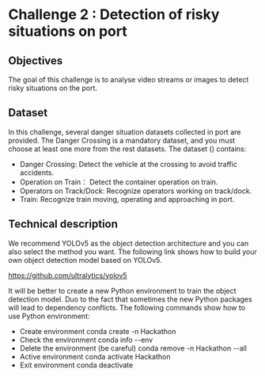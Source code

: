 # Challenge 2 : Detection of risky situations on port

## Objectives

The goal of this challenge is to analyse video streams or images to detect risky situations on the port. 

## Dataset 

In this challenge, several danger situation datasets collected in port are provided. The Danger Crossing is a mandatory dataset, and you must choose at least one more from the rest datasets. The dataset () contains:
 * Danger Crossing: Detect the vehicle at the crossing to avoid traffic accidents.
 * Operation on Train： Detect the container operation on train.
 * Operators on Track/Dock: Recognize operators working on track/dock.
 * Train: Recognize train moving, operating and approaching in port.

## Technical description 

We recommend YOLOv5 as the object detection architecture and you can also select the method you want. The following link shows how to build your own object detection model based on YOLOv5.

https://github.com/ultralytics/yolov5

It will be better to create a new Python environment to train the object detection model. Duo to the fact that sometimes the new Python packages will lead to dependency conflicts. The following commands show how to use Python environment:

 * Create environment
conda create -n Hackathon
 * Check the environment
conda info --env
 * Delete the environment (be careful)
conda remove -n Hackathon --all
 * Active environment
conda activate Hackathon
 * Exit environment
conda deactivate

